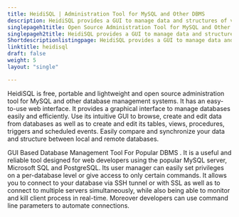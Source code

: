 ```yaml
---
title: HeidiSQL | Administration Tool for MySQL and Other DBMS
description: HeidiSQL provides a GUI to manage data and structures of various database management systems including MySQL, MariaDB, Microsoft SQL, PostgreSQL and SQLite.
singlepageh1title: Open Source Administration Tool for MySQL and Other DBMS
singlepageh2title: HeidiSQL provides a GUI to manage data and structures of various database management systems including MySQL, MariaDB, Microsoft SQL, PostgreSQL and SQLite.
Shortdescriptionlistingpage: HeidiSQL provides a GUI to manage data and structures of various database management systems including MySQL, MariaDB, Microsoft SQL, PostgreSQL and SQLite.
linktitle: heidisql
draft: false
weight: 5
layout: "single"

---
```


HeidiSQL is free, portable and lightweight and open source administration tool for MySQL and other database management systems. It has an easy-to-use web interface. It provides a graphical interface to manage databases easily and efficiently. Use its intuitive GUI to browse, create and edit data from databases as well as to create and edit its tables, views, procedures, triggers and scheduled events. Easily compare and synchronize your data and structure between local and remote databases.

GUI Based Database Management Tool For Popular DBMS . It is a useful and reliable tool designed for web developers using the popular MySQL server, Microsoft SQL and PostgreSQL. Its user manager can easily set privileges on a per-database level or give access to only certain commands. It allows you to connect to your database via SSH tunnel or with SSL as well as to connect to multiple servers simultaneously, while also being able to monitor and kill client process in real-time. Moreover developers can use command line parameters to automate connections.